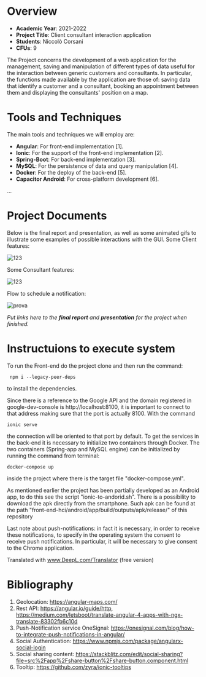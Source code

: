 


# Overview

- **Academic Year**: 2021-2022
- **Project Title**: Client consultant interaction application
- **Students**: Niccolò Corsani
- **CFUs**: 9

The Project concerns the development of a web application for the management, saving and manipulation of different types of data useful for the interaction between generic customers and consultants. In particular, the functions made available by the application are those of: saving data that identify a customer and a consultant, booking an appointment between them and displaying the consultants' position on a map.

# Tools and Techniques

The main tools and techniques we will employ are:

- **Angular**: For front-end implementation \[1\].
- **Ionic**: For the support of the front-end implementation \[2\].
- **Spring-Boot**: For back-end implementation \[3\].
- **MySQL**: For the persistence of data and query manipulation \[4\].
- **Docker**: For the deploy of the back-end \[5\].
- **Capacitor Android**: For cross-platform development \[6\].


...


# Project Documents

Below is the final report and presentation, as well as some animated gifs to illustrate some examples of possible interactions with the GUI.
Some Client features:



![123](https://user-images.githubusercontent.com/79635059/153195959-f6761ac7-0aa6-4ac5-a26d-159ac1c8c9b7.gif)


Some Consultant features:



![123](https://user-images.githubusercontent.com/79635059/153251350-3c412134-565f-4d8b-8b87-22009bf377f1.gif)


Flow to schedule a notification:



![prova](https://user-images.githubusercontent.com/79635059/153254230-93f51ab0-f132-4d5a-91f5-7b6a259f39e1.gif)



*Put links here to the **final report** and **presentation** for the project when finished.*

# Instructuions to execute system




To run the Front-end do the project clone and then run the command:

```
 npm i --legacy-peer-deps
 ```
 to install the dependencies.

Since there is a reference to the Google API and the domain registered in google-dev-console is http://localhost:8100, it is important to connect to that address making sure that the port is actually 8100. With the command 
```
ionic serve
```
the connection will be oriented to that port by default.
To get the services in the back-end it is necessary to initialize two containers through Docker. The two containers (Spring-app and MySQL engine) can be initialized by running the command from terminal: 
```
docker-compose up
```

inside the project where there is the target file "docker-compose.yml".

As mentioned earlier the project has been partially developed as an Android app, to do this see the script "ionic-to-andorid.sh".
There is a possibility to download the apk directly from the smartphone. Such apk can be found at the path "front-end-hci/android/app/build/outputs/apk/release/"
of this repository

Last note about push-notifications: in fact it is necessary, in order to receive these notifications, to specify in the operating system the consent to receive push notifications. In particular, it will be necessary to give consent to the Chrome application.

Translated with www.DeepL.com/Translator (free version)



# Bibliography

1.	Geolocation: https://angular-maps.com/
2.	Rest API: https://angular.io/guide/http, https://medium.com/letsboot/translate-angular-4-apps-with-ngx-translate-83302fb6c10d
3.	Push-Notification service OneSignal: https://onesignal.com/blog/how-to-integrate-push-notifications-in-angular/
4.	Social Authentication:  https://www.npmjs.com/package/angularx-social-login
5.	Social sharing content: https://stackblitz.com/edit/social-sharing?file=src%2Fapp%2Fshare-button%2Fshare-button.component.html
6.	Tooltip: https://github.com/zyra/ionic-tooltips




